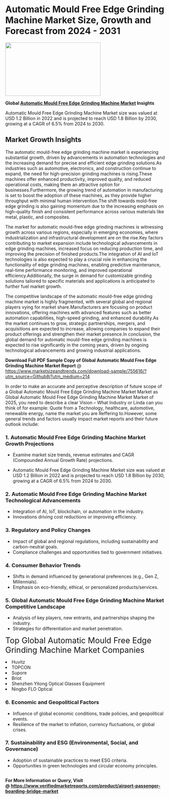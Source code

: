 <H1>Automatic Mould Free Edge Grinding Machine Market Size, Growth and Forecast from 2024 - 2031</H1><img class="aligncenter size-medium wp-image-584254" src="https://thirdeyenews.in/wp-content/uploads/2024/09/Global-Market-Research-300x168.jpeg" alt="" width="300" height="168" /><p><strong>Global&nbsp;<a href="https://www.marketsizeandtrends.com/download-sample/755616/?utm_source=Github8j?utm_medium=214">Automatic Mould Free Edge Grinding Machine Market</a> Insights</strong></p><p>Automatic Mould Free Edge Grinding Machine Market size was valued at USD 1.2 Billion in 2022 and is projected to reach USD 1.8 Billion by 2030, growing at a CAGR of 6.5% from 2024 to 2030.</p><p><h2>Market Growth Insights</h2> <p>The automatic mould-free edge grinding machine market is experiencing substantial growth, driven by advancements in automation technologies and the increasing demand for precise and efficient edge grinding solutions.As industries such as automotive, electronics, and construction continue to expand, the need for high-precision grinding machines is rising.These machines offer enhanced productivity, improved quality, and reduced operational costs, making them an attractive option for businesses.Furthermore, the growing trend of automation in manufacturing is set to boost the adoption of these machines, as they provide higher throughput with minimal human intervention.The shift towards mold-free edge grinding is also gaining momentum due to the increasing emphasis on high-quality finish and consistent performance across various materials like metal, plastic, and composites.</p> <p>The market for automatic mould-free edge grinding machines is witnessing growth across various regions, especially in emerging economies, where industrialization and infrastructural development are on the rise.Key factors contributing to market expansion include technological advancements in edge grinding machines, increased focus on reducing production time, and improving the precision of finished products.The integration of AI and IoT technologies is also expected to play a crucial role in enhancing the functionality of edge grinding machines, enabling predictive maintenance, real-time performance monitoring, and improved operational efficiency.Additionally, the surge in demand for customizable grinding solutions tailored to specific materials and applications is anticipated to further fuel market growth.</p> <p>The competitive landscape of the automatic mould-free edge grinding machine market is highly fragmented, with several global and regional players vying for market share.Manufacturers are focusing on product innovations, offering machines with advanced features such as better automation capabilities, high-speed grinding, and enhanced durability.As the market continues to grow, strategic partnerships, mergers, and acquisitions are expected to increase, allowing companies to expand their product offerings and strengthen their market presence.In conclusion, the global demand for automatic mould-free edge grinding machines is expected to rise significantly in the coming years, driven by ongoing technological advancements and growing industrial applications.</p> <p><span class=""><strong>Download Full PDF Sample Copy of Global Automatic Mould Free Edge Grinding Machine Market Report</strong> @ <a href="https://www.marketsizeandtrends.com/download-sample/755616/?utm_source=Github8j?utm_medium=214" target="_blank">https://www.marketsizeandtrends.com/download-sample/755616/?utm_source=Github8j?utm_medium=214</a></span></p><p>In order to make an accurate and perceptive description of future scope of a Global&nbsp;Automatic Mould Free Edge Grinding Machine Market Market as Global&nbsp;Automatic Mould Free Edge Grinding Machine Market Market of 2025, you need to describe a clear Vision &ndash; What Industry or Linda can you think of for example: Quote from a Technology, healthcare, automotive, renewable energy, name the market you are Reffering to.However, some general trends and factors usually impact market reports and their future outlook include:</p><h3>1.&nbsp;<strong>Automatic Mould Free Edge Grinding Machine Market Growth Projections</strong></h3><ul><li>Examine market size trends, revenue estimates and CAGR (Compounded Annual Growth Rate) projections.</li><li><p>Automatic Mould Free Edge Grinding Machine Market size was valued at USD 1.2 Billion in 2022 and is projected to reach USD 1.8 Billion by 2030, growing at a CAGR of 6.5% from 2024 to 2030.</p></li></ul><h3>2.&nbsp;<strong>Automatic Mould Free Edge Grinding Machine Market Technological Advancements</strong></h3><ul><li>Integration of AI, IoT, blockchain, or automation in the industry.</li><li>Innovations driving cost reductions or improving efficiency.</li></ul><h3>3.&nbsp;<strong>Regulatory and Policy Changes</strong></h3><ul><li>Impact of global and regional regulations, including sustainability and carbon-neutral goals.</li><li>Compliance challenges and opportunities tied to government initiatives.</li></ul><h3>4.&nbsp;<strong>Consumer Behavior Trends</strong></h3><ul><li>Shifts in demand influenced by generational preferences (e.g., Gen Z, Millennials).</li><li>Emphasis on eco-friendly, ethical, or personalized products/services.</li></ul><h3>5.&nbsp;<strong>Global Automatic Mould Free Edge Grinding Machine Market Competitive Landscape</strong></h3><ul><li>Analysis of key players, new entrants, and partnerships shaping the industry.</li><li>Strategies for differentiation and market penetration.</li></ul><p data-pm-slice="1 1 []"><span style="color: inherit; font-family: inherit; font-size: 25px;">Top Global Automatic Mould Free Edge Grinding Machine Market Companies</span></p><div class="" data-test-id=""><p><li>Huvitz</li><li> TOPCON</li><li> Supore</li><li> Briot</li><li> Shenzhen Yitong Optical Glasses Equipment</li><li> Ningbo FLO Optical</li></p></div><h3>6.&nbsp;<strong>Economic and Geopolitical Factors</strong></h3><ul><li>Influence of global economic conditions, trade policies, and geopolitical events.</li><li>Resilience of the market to inflation, currency fluctuations, or global crises.</li></ul><h3>7.&nbsp;<strong>Sustainability and ESG (Environmental, Social, and Governance)</strong></h3><ul><li>Adoption of sustainable practices to meet ESG criteria.</li><li>Opportunities in green technologies and circular economy principles.</li></ul><h2><strong style="font-size: 14px;">For More Information or Query, Visit @&nbsp;</strong><a style="background-color: #ffffff; font-size: 14px;" href="https://www.marketsizeandtrends.com/report/automatic-mould-free-edge-grinding-machine-market/" target="_blank">https://www.verifiedmarketreports.com/product/airport-passenger-boarding-bridge-market</a></h2>